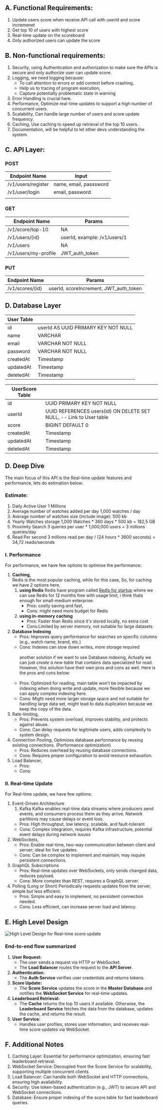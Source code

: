 ## A. Functional Requirements:
1. Update users score when receive API call with userId and score incremenet
2. Get top 10 of users with highest score
3. Real-time update on the scoreboard
4. Only authorized users can update the score

## B. Non-functional requirements:
1. Security, using Authentication and authorization to make sure the APIs is secure and only authorize user can update score.
2. Logging, we need logging because:
    - To call attention to errors or add context before crashing, 
    - Help us to tracing of program execution,
    - Capture potentially problematic state in warning
3. Error Handling is crucial here.
4. Performance, Optimize real-time updates to support a high number of concurrent users.
5. Scalability, Can handle large number of users and score update frequency.
6. Caching, Use caching to speed up retrieval of the top 10 users.
7. Documentation, will be helpful to let other devs understanding the system.

## C. API Layer:
### POST
| Endpoint Name      | Input                                                                           |
|--------------------|---------------------------------------------------------------------------------|
| /v1/users/register | name, email, passsword                                                          |
| /v1/user/login     | email, password                                                                 |
                                                                        |

### GET
| Endpoint Name     | Params                                        |
|-------------------|-----------------------------------------------|
| /v1/score/top-10  | NA                                            |
| /v1/users/{id}    | userId, example: /v1/users/1                  |
| /v1/users         | NA                                            |
| /v1/users/my-profile | JWT_auth_token                             |

### PUT
| Endpoint Name      | Params                                                                    |
|--------------------|---------------------------------------------------------------------------|
| /v1/scores/{id}     | userId, scoreIncrement, JWT_auth_token                                    |

## D. Database Layer
| User Table |                                     |
|------------|-------------------------------------|
| id         | userId AS UUID PRIMARY KEY NOT NULL |
| name       | VARCHAR                             |
| email      | VARCHAR NOT NULL                    |
| password   | VARCHAR NOT NULL                    |
| createdAt  | Timestamp                           |
| updatedAt  | Timestamp                           |
| deletedAt  | Timestamp                           |

| UserScore Table |                                                                             |
|-----------------|-----------------------------------------------------------------------------|
| id              | UUID PRIMARY KEY NOT NULL                                                   |
| userId          | UUID REFERENCES users(id) ON DELETE SET NULL,  -- Link to User table        |
| score           | BIGINT DEFAULT 0                                                            |
| createdAt       | Timestamp                                                                   |
| updatedAt       | Timestamp                                                                   |           
| deletedAt       | Timestamp                                                                   |           

## D. Deep Dive
The main focus of this API is the Real-time update features and performance, lets do estimation below:
### Estimate:
1. Daily Active User 1 Millions 
2. Average number of watches added per day 1,000 watches / day 
3. Average number of watches size (include image): 500 kb 
4. Yearly Watches storage 1,000 Watches * 360 days * 500 kb = 182,5 GB 
5. Proximity Search 3 queries per user * 1,000,000 users = 3 millions queries/day 
6. Read Per second 3 millions read per day / (24 hours * 3600 seconds) = 34,72 reads/seconds

### I. Performance
For performance, we have few options to optimise the performance:
1. **Caching,** <br>
   Redis is the most popular caching, while for this case, 
   So, for caching we have 2 options here, 
   1. **using Redis**
      Redis have program called [Redis for startup](https://redis.io/startups/) where we can use Redis for 12 months free with usage limit, i think thats enough for small-medium enterprise.
      - Pros: costly saving and fast,
      - Cons: might need more budget for Redis
   2. **using in-memory caching**
      - Pros: Faster than Redis since it's stored locally, no extra cost
      - Cons:Limited by server memory, not suitable for large datasets
2. **Database Indexing**  <br>
   - Pros: Improves query performance for searches on specific columns (e.g., watch name, brand, etc.)
   - Cons: Indexes can slow down writes, more storage required <br> <br>
   another solution if we want to use Database indexing, 
   Actually we can just *create a new table* that contains data specialized for read. However, this solution have their own pros and cons as well. 
   Here is the pros and cons below: <br> <br> 
    - Pros: Optimized for reading, main table won't be impacted by indexing when doing write and update, more flexible because we can apply complex indexing here.
    - Cons: Might need more larger storage space and not suitable for handling large data set, might lead to data duplication because we keep the copy of the data.
3. Rate-limiting,
   - Pros: Prevents system overload, improves stability, and protects against abuse.
   - Cons: Can delay requests for legitimate users, adds complexity to system design.
4. Connection Pooling,
   Optimizes database performance by reusing existing connections. (Performance optimization)
   - Pros: Reduces overhead by reusing database connections.
   - Cons: Requires proper configuration to avoid resource exhaustion.
5. Load Balancer,
   - Pros:
   - Cons: 

### II. Real-time Update
For Real-time update, we have few options:
1. Event-Driven Architecture
    1. Kafka
    Kafka enables real-time data streams where producers send events, and consumers process them as they arrive. Network partitions may cause delays or event loss.
    - Pros: High throughput, low latency, scalable, and fault-tolerant
    - Cons: Complex integration, requires Kafka infrastructure, potential event delays during network issues    
2. WebSockets,
   - Pros: Enable real-time, two-way communication between client and server; ideal for live updates.
   - Cons: Can be complex to implement and maintain; may require persistent connections.
3. GraphQL Subscriptions
   - Pros: Real-time updates over WebSockets, only sends changed data, reduces payload.
   - Cons: More complex than REST, requires a GraphQL server.
4. Polling (Long or Short)
   Periodically requests updates from the server, simple but less efficient.
   - Pros: Simple and easy to implement, no persistent connection needed.
   - Cons: Less efficient, can increase server load and latency.

## E. High Level Design
![High Level Design for Real-time score update](image.png)
### End-to-end flow summarized
1. **User Request:**  
   - The user sends a request via HTTP or WebSocket.  
   - The **Load Balancer** routes the request to the **API Server**.  
2. **Authentication:**  
   - The **Auth Service** verifies user credentials and returns tokens.  
3. **Score Update:**  
   - The **Score Service** updates the score in the **Master Database** and notifies the **WebSocket Service** for real-time updates.  
4. **Leaderboard Retrieval:**  
   - The **Cache** returns the top 10 users if available. Otherwise, the **Leaderboard Service** fetches the data from the database, updates the cache, and returns the result.  
5. **User Service:**  
   - Handles user profiles, stores user information, and receives real-time score updates via WebSocket.  

## F. Additional Notes
1. Caching Layer: Essential for performance optimization, ensuring fast leaderboard retrieval.
2. WebSocket Service: Decoupled from the Score Service for scalability, supporting multiple concurrent clients.
3. Load Balancer: Can handle both WebSocket and HTTP connections, ensuring high availability.
4. Security: Use token-based authentication (e.g., JWT) to secure API and WebSocket connections.
5. Database: Ensure proper indexing of the score table for fast leaderboard queries.